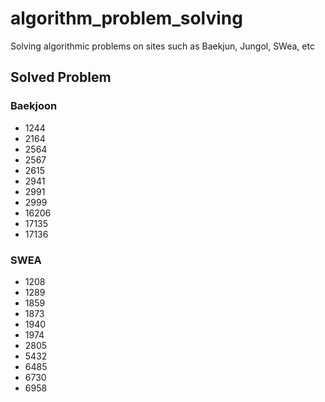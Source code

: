 # algorithm_problem_solving
Solving algorithmic problems on sites such as Baekjun, Jungol, SWea, etc

## Solved Problem

### Baekjoon
* 1244
* 2164
* 2564
* 2567
* 2615
* 2941
* 2991
* 2999
* 16206
* 17135
* 17136

### SWEA
* 1208
* 1289
* 1859
* 1873
* 1940
* 1974
* 2805
* 5432
* 6485
* 6730
* 6958